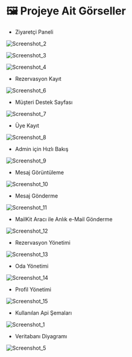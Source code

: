 # 🖼️ Projeye Ait Görseller

* Ziyaretçi Paneli

![Screenshot_2](https://github.com/gozgirfaruk/UdemyRapidApi/assets/125920944/ea19722f-ddbe-49bf-9362-954a5541e0b9)

![Screenshot_3](https://github.com/gozgirfaruk/UdemyRapidApi/assets/125920944/fb11a5ba-a616-45dd-bc6e-6796b945cff9)

![Screenshot_4](https://github.com/gozgirfaruk/UdemyRapidApi/assets/125920944/20778580-5b80-4a8f-9f8a-5995450655f8)


* Rezervasyon Kayıt 

![Screenshot_6](https://github.com/gozgirfaruk/UdemyRapidApi/assets/125920944/110a7002-2461-4fcb-ac3d-39f026e1407a)

* Müşteri Destek Sayfası

![Screenshot_7](https://github.com/gozgirfaruk/UdemyRapidApi/assets/125920944/1c589903-8afa-438a-9a81-19478827f7bf)

* Üye Kayıt 

![Screenshot_8](https://github.com/gozgirfaruk/UdemyRapidApi/assets/125920944/e5318c69-5610-40a7-8655-1e594d52a8df)

* Admin için Hızlı Bakış
  
![Screenshot_9](https://github.com/gozgirfaruk/UdemyRapidApi/assets/125920944/10ee6cc2-f5b5-4048-9799-023f9ee5739b)

* Mesaj Görüntüleme

![Screenshot_10](https://github.com/gozgirfaruk/UdemyRapidApi/assets/125920944/549abb18-60a8-40ae-b907-17d3ae9cb2a1)

* Mesaj Gönderme 

![Screenshot_11](https://github.com/gozgirfaruk/UdemyRapidApi/assets/125920944/ccde1eb2-e12c-4025-847f-543f588e1955)

* MailKit Aracı ile Anlık e-Mail Gönderme 

![Screenshot_12](https://github.com/gozgirfaruk/UdemyRapidApi/assets/125920944/efb44d72-db02-4789-a16b-eb8278b0f281)

* Rezervasyon Yönetimi

![Screenshot_13](https://github.com/gozgirfaruk/UdemyRapidApi/assets/125920944/6d76b279-f00c-4a76-a4ca-d3a9d3a0ae52)

* Oda Yönetimi

![Screenshot_14](https://github.com/gozgirfaruk/UdemyRapidApi/assets/125920944/b0394354-dd4b-48b5-8607-1616d657ac3a)

* Profil Yönetimi

![Screenshot_15](https://github.com/gozgirfaruk/UdemyRapidApi/assets/125920944/07b6683b-6939-4ee3-a358-d08a37d2b2da)

* Kullanılan Api Şemaları

![Screenshot_1](https://github.com/gozgirfaruk/UdemyRapidApi/assets/125920944/06d955fd-30c7-41fd-b9a0-ed055967b45b)

* Veritabanı Diyagramı

![Screenshot_5](https://github.com/gozgirfaruk/UdemyRapidApi/assets/125920944/e56d1c81-fdf2-4516-8411-afd1b7c5e076)










